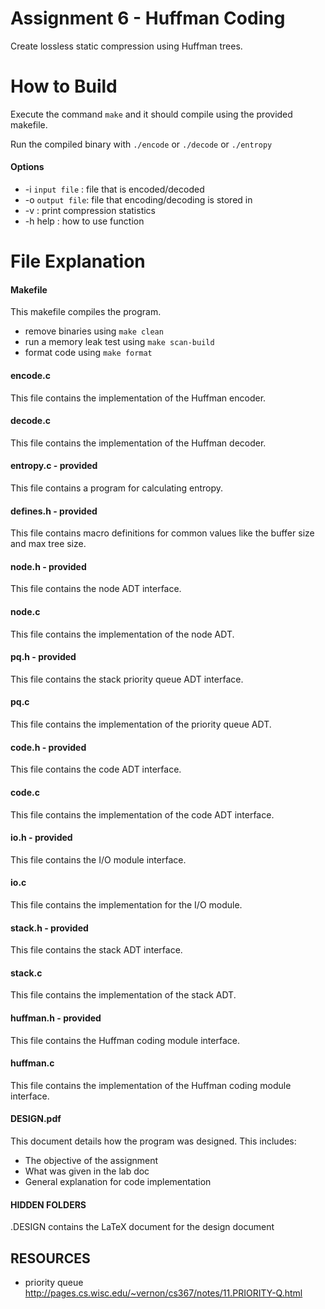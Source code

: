 # Assignment 6 - Huffman Coding

Create lossless static compression using Huffman trees. 

# How to Build

Execute the command `make` and it should compile using the provided makefile.

Run the compiled binary with `./encode` or `./decode` or `./entropy`

#### Options

* -i `input file` : file that is encoded/decoded
* -o `output file`: file that encoding/decoding is stored in
* -v : print compression statistics
* -h help : how to use function

# File Explanation

#### Makefile

This makefile compiles the program.

* remove binaries using `make clean`
* run a memory leak test using `make scan-build`
* format code using `make format`

#### encode.c

This file contains the implementation of the Huffman encoder.

#### decode.c

This file contains the implementation of the Huffman decoder.

#### entropy.c - provided

This file contains a program for calculating entropy.

#### defines.h - provided

This file contains macro definitions for common values like
the buffer size and max tree size.

#### node.h - provided

This file contains the node ADT interface.

#### node.c

This file contains the implementation of the node ADT.

#### pq.h - provided

This file contains the stack priority queue ADT interface.

#### pq.c

This file contains the implementation of the priority queue ADT.

#### code.h - provided

This file contains the code ADT interface.

#### code.c

This file contains the implementation of the code ADT interface.

#### io.h - provided

This file contains the I/O module interface.

#### io.c

This file contains the implementation for the I/O module.

#### stack.h - provided

This file contains the stack ADT interface.

#### stack.c

This file contains the implementation of the stack ADT.

#### huffman.h - provided

This file contains the Huffman coding module interface.

#### huffman.c

This file contains the implementation of the Huffman coding module interface.

#### DESIGN.pdf

This document details how the program was designed. This includes:

* The objective of the assignment
* What was given in the lab doc
* General explanation for code implementation

#### HIDDEN FOLDERS

.DESIGN contains the LaTeX document for the design document

## RESOURCES

* priority queue
	http://pages.cs.wisc.edu/~vernon/cs367/notes/11.PRIORITY-Q.html

